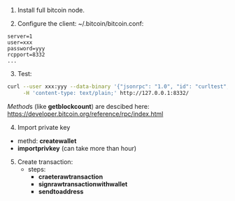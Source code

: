 1) Install full bitcoin node.


2) Configure the client:
~/.bitcoin/bitcoin.conf:
```
server=1
user=xxx
password=yyy
rcpport=8332
...
```

3) Test:
```bash
curl --user xxx:yyy --data-binary '{"jsonrpc": "1.0", "id": "curltest", "method": "getblockcount", "params": []}' \
     -H 'content-type: text/plain;' http://127.0.0.1:8332/
```

*Method*s (like **getblockcount**) are descibed here: https://developer.bitcoin.org/reference/rpc/index.html


4) Import private key
  - methd: **createwallet**
  - **importprivkey** (can take more than hour)
  
5) Create transaction:
   - steps:
       - **craeterawtransaction**
       - **signrawtransactionwithwallet**
       - **sendtoaddress**
       
   


